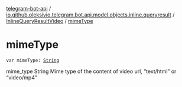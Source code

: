 [telegram-bot-api](../../index.md) / [io.github.oleksivio.telegram.bot.api.model.objects.inline.queryresult](../index.md) / [InlineQueryResultVideo](index.md) / [mimeType](./mime-type.md)

# mimeType

`var mimeType: `[`String`](https://kotlinlang.org/api/latest/jvm/stdlib/kotlin/-string/index.html)

mime_type String Mime type of the content of video url, “text/html” or “video/mp4”

